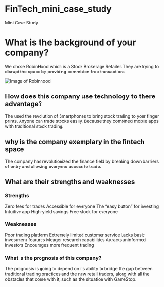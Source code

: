 # FinTech_mini_case_study
Mini Case Study

# What is the background of your company?

We chose RobinHood which is a Stock Brokerage Retailer. They are trying to disrupt the space by providing commision free transactions

![Image of Robinhood](https://as1.ftcdn.net/jpg/04/09/41/92/500_F_409419256_bvR2s6s7hzFkv8FVmU5sbvAH0ZSdJHJl.jpg)

## How does this company use technology to there advantage?

The used the revolution of Smartphones to bring stock trading to your finger prints.  Anyone can trade stocks easily.  Because they combined mobile apps with traditional stock trading.

## why is the company exemplary in the fintech space

The company has revolutionized the finance field by breaking down barriers of entry and allowing everyone access to trade. 

## What are their strengths and weaknesses

### Strengths 
Zero fees for trades
Accessible for everyone
The “easy button” for investing
Intuitive app
High-yield savings
Free stock for everyone

### Weaknesses
Poor trading platform
Extremely limited customer service
Lacks basic investment features
Meager research capabilities
Attracts uninformed investors
Encourages more frequent trading

### What is the prognosis of this company?
The prognosis is going to depend on its ability to bridge the gap between traditional trading practices and the new retail traders, along with all the obstacles that come with it, such as the situation with GameStop.

